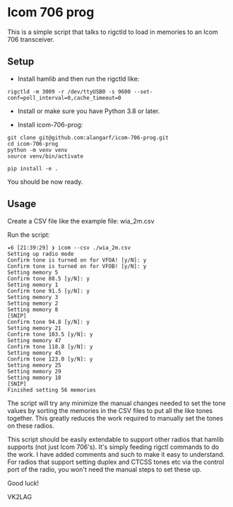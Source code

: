 # Icom 706 prog

This is a simple script that talks to rigctld to load in memories to an Icom 706 transceiver.

## Setup

- Install hamlib and then run the rigctld like:

```
rigctld -m 3009 -r /dev/ttyUSB0 -s 9600 --set-conf=poll_interval=0,cache_timeout=0
```

- Install or make sure you have Python 3.8 or later.

- Install icom-706-prog:

```
git clone git@github.com:alangarf/icom-706-prog.git
cd icom-706-prog
python -m venv venv
source venv/bin/activate

pip install -e .
```

You should be now ready.

## Usage

Create a CSV file like the example file: wia_2m.csv

Run the script:
```
✦6 [21:39:29] ❯ icom --csv ./wia_2m.csv 
Setting up radio mode
Confirm tone is turned on for VFOA! [y/N]: y
Confirm tone is turned on for VFOB! [y/N]: y
Setting memory 5
Confirm tone 88.5 [y/N]: y
Setting memory 1
Confirm tone 91.5 [y/N]: y
Setting memory 3
Setting memory 2
Setting memory 8
[SNIP]
Confirm tone 94.8 [y/N]: y
Setting memory 21
Confirm tone 103.5 [y/N]: y
Setting memory 47
Confirm tone 118.8 [y/N]: y
Setting memory 45
Confirm tone 123.0 [y/N]: y
Setting memory 25
Setting memory 29
Setting memory 18
[SNIP]
Finished setting 56 memories
```

The script will try any minimize the manual changes needed to set the tone values by sorting the memories in the CSV files to put all the like tones together. This greatly reduces the work required to manually set the tones on these radios.

This script should be easily extendable to support other radios that hamlib supports (not just Icom 706's). It's simply feeding rigctl commands to do the work. I have added comments and such to make it easy to understand. For radios that support setting duplex and CTCSS tones etc via the control port of the radio, you won't need the manual steps to set these up.


Good luck!

VK2LAG
